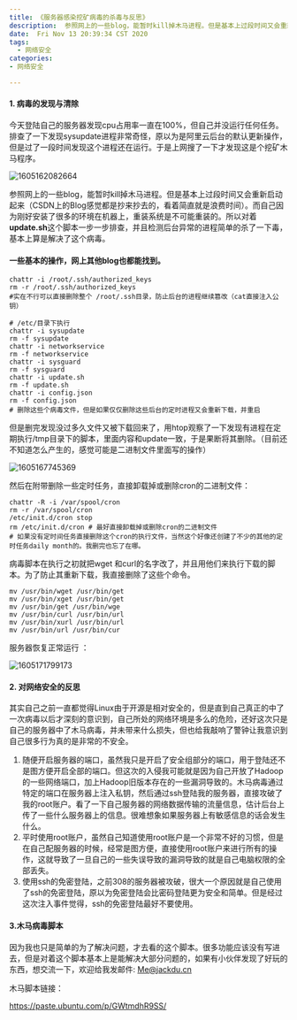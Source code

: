 ```yaml
---
title: 《服务器感染挖矿病毒的杀毒与反思》
description:  参照网上的一些blog，能暂时kill掉木马进程。但是基本上过段时间又会重新启动起来（CSDN上的Blog感觉都是抄来抄去的，看着简直就是浪费时间,还是自己解决更省时间）。加上自己刚好安装了很多的环境在机器上，重装系统是不可能重装的。所以对着update.sh这个脚本一步一步排查，并且检测后台异常的进程简单的杀了一下毒，基本上算是解决了这个病毒。在此记录一下，一是可以给遇到相同问题的人一些参考，二是时刻提醒自己网络安全的重要性。
date:  Fri Nov 13 20:39:34 CST 2020
tags:
  - 网络安全
categories:
- 网络安全

---
```


#### 1. 病毒的发现与清除

​	今天登陆自己的服务器发现cpu占用率一直在100%，但自己并没运行任何任务。排查了一下发现sysupdate进程非常奇怪，原以为是阿里云后台的默认更新操作，但是过了一段时间发现这个进程还在运行。于是上网搜了一下才发现这是个挖矿木马程序。

![1605162082664](http://img.jackdu.cn/image/1.png)

​	参照网上的一些blog，能暂时kill掉木马进程。但是基本上过段时间又会重新启动起来（CSDN上的Blog感觉都是抄来抄去的，看着简直就是浪费时间）。而自己因为刚好安装了很多的环境在机器上，重装系统是不可能重装的。所以对着 **update.sh**这个脚本一步一步排查，并且检测后台异常的进程简单的杀了一下毒，基本上算是解决了这个病毒。

#### 一些基本的操作，网上其他blog也都能找到。

```shell
chattr -i /root/.ssh/authorized_keys
rm -r /root/.ssh/authorized_keys
#实在不行可以直接删除整个 /root/.ssh目录，防止后台的进程继续篡改（cat直接注入公钥）
```

```shell
# /etc/目录下执行
chattr -i sysupdate
rm -f sysupdate 
chattr -i networkservice
rm -f networkservice
chattr -i sysguard
rm -f sysguard
chattr -i update.sh
rm -f update.sh
chattr -i config.json
rm -f config.json
# 删除这些个病毒文件，但是如果仅仅删除这些后台的定时进程又会重新下载，并重启
```

但是删完发现没过多久文件又被下载回来了，用htop观察了一下发现有进程在定期执行/tmp目录下的脚本，里面内容和update一致，于是果断将其删除。（目前还不知道怎么产生的，感觉可能是二进制文件里面写的操作）

![1605167745369](http://img.jackdu.cn/image/1605167745369.png)

然后在附带删除一些定时任务，直接卸载掉或删除cron的二进制文件：

```shell
chattr -R -i /var/spool/cron
rm -r /var/spool/cron
/etc/init.d/cron stop
rm /etc/init.d/cron # 最好直接卸载掉或删除cron的二进制文件
# 如果没有定时间任务直接删除这个cron的执行文件，当然这个好像还创建了不少的其他的定时任务daily month的。我删完也忘了在哪。
```

病毒脚本在执行之初就把wget 和curl的名字改了，并且用他们来执行下载的脚本。为了防止其重新下载，我直接删除了这些个命令。

```shell
mv /usr/bin/wget /usr/bin/get
mv /usr/bin/xget /usr/bin/get
mv /usr/bin/get /usr/bin/wge
mv /usr/bin/curl /usr/bin/url
mv /usr/bin/xurl /usr/bin/url
mv /usr/bin/url /usr/bin/cur
```

服务器恢复正常运行	：

![1605171799173](http://img.jackdu.cn/image/1605171799173.png)

#### 2. 对网络安全的反思

​	其实自己之前一直都觉得Linux由于开源是相对安全的，但是直到自己真正的中了一次病毒以后才深刻的意识到，自己所处的网络环境是多么的危险，还好这次只是自己的服务器中了木马病毒，并未带来什么损失，但也给我敲响了警钟让我意识到自己很多行为真的是非常的不安全。

1.  随便开启服务器的端口，虽然我只是开启了安全组部分的端口，用于登陆还不是图方便开启全部的端口。但这次的入侵我可能就是因为自己开放了Hadoop的一些网络端口，加上Hadoop旧版本存在的一些漏洞导致的。木马病毒通过特定的端口在服务器上注入私钥，然后通过ssh登陆我的服务器，直接攻破了我的root账户。看了一下自己服务器的网络数据传输的流量信息，估计后台上传了一些什么服务器上的信息。很难想象如果服务器上有敏感信息的话会发生什么。
2. 平时使用root账户，虽然自己知道使用root账户是一个非常不好的习惯，但是在自己配服务器的时候，经常是图方便，直接使用root账户来进行所有的操作，这就导致了一旦自己的一些失误导致的漏洞导致的就是自己电脑权限的全部丢失。
3. 使用ssh的免密登陆，之前308的服务器被攻破，很大一个原因就是自己使用了ssh的免密登陆，原以为免密登陆会比密码登陆更为安全和简单。但是经过这次注入事件觉得，ssh的免密登陆最好不要使用。

#### 3.木马病毒脚本

​	因为我也只是简单的为了解决问题，才去看的这个脚本。很多功能应该没有写进去，但是对着这个脚本基本上是能解决大部分问题的，如果有小伙伴发现了好玩的东西，想交流一下，欢迎给我发邮件: Me@jackdu.cn

木马脚本链接：

https://paste.ubuntu.com/p/GWtmdhR9SS/